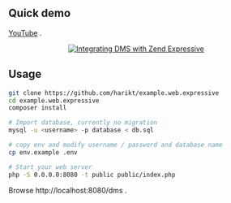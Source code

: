 ## Quick demo

[YouTube](https://www.youtube.com/watch?v=hMtGHVgYhmE) .

<p align="center">
    <a href="https://www.youtube.com/watch?v=hMtGHVgYhmE">
        <img src="https://img.youtube.com/vi/hMtGHVgYhmE/0.jpg" alt="Integrating DMS with Zend Expressive" />
    </a>
</p>

## Usage

```bash
git clone https://github.com/harikt/example.web.expressive
cd example.web.expressive
composer install

# Import database, currently no migration
mysql -u <username> -p database < db.sql

# copy env and modify username / password and database name
cp env.example .env

# Start your web server
php -S 0.0.0.0:8080 -t public public/index.php
```

Browse http://localhost:8080/dms .
